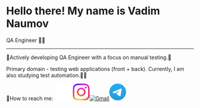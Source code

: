 # Hello there! My name is Vadim Naumov
QA Engineer 👨‍💻

---

🫸Actively developing QA Engineer with a focus on manual testing.🫷

Primary domain - testing web applications (front + back). Currently, I am also studying test automation.🦾🤖


📧How to reach me: <a href="https://github.com/naumov94" target="_blank"><img src="images/github-mark-white.png" alt="GitHub" width="45" height="45"></a> <a href="https://www.instagram.com/naumov94_" target="_blank"><img src="images/Instagram_Glyph_Gradient.png" alt="Instagram" width="45" height="45"><a href="https://mail.google.com/mail/?view=cm&fs=1&to=chester.kms@gmail.com"><img src="https://www.gstatic.com/images/branding/product/2x/gmail_48dp.png" alt="Gmail" width="55" height="55"></a><a href="https://t.me/Naumov94USA" target="_blank"><img src="images/Logo.png" alt="Telegram" width="45" height="45">
</a>